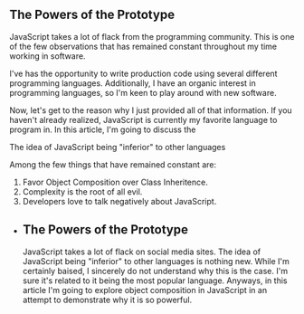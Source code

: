 ## The Powers of the Prototype

JavaScript takes a lot of flack from the programming community. This is one of the few observations that has remained constant throughout my time working in software.

I've has the opportunity to write production code using several different programming languages. Additionally, I have an organic interest in programming languages, so I'm keen to play around with new software.

Now, let's get to the reason why I just provided all of that information. If you haven't already realized, JavaScript is currently my favorite language to program in. In this article, I'm going to discuss the




The idea of JavaScript being "inferior" to other languages 



Among the few things that have remained constant are:

1. Favor Object Composition over Class Inheritence.
2. Complexity is the root of all evil.
3. Developers love to talk negatively about JavaScript.
- ## The Powers of the Prototype
  JavaScript takes a lot of flack on social media sites. The idea of JavaScript being "inferior" to other languages is nothing new. While I'm certainly baised, I sincerely do not understand why this is the case. I'm sure it's related to it being the most popular language. Anyways, in this article I'm going to explore object composition in JavaScript in an attempt to demonstrate why it is so powerful.